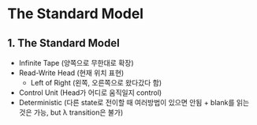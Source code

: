 # The Standard Model

## 1. The Standard Model
- Infinite Tape (양쪽으로 무한대로 확장)
- Read-Write Head (현재 위치 표현)
  - Left of Right (왼쪽, 오른쪽으로 왔다갔다 함)
- Control Unit (Head가 어디로 움직일지 control)
- Deterministic (다른 state로 전이할 때 여러방법이 있으면 안됨 + blank를 읽는 것은 가능, but λ transition은 불가)